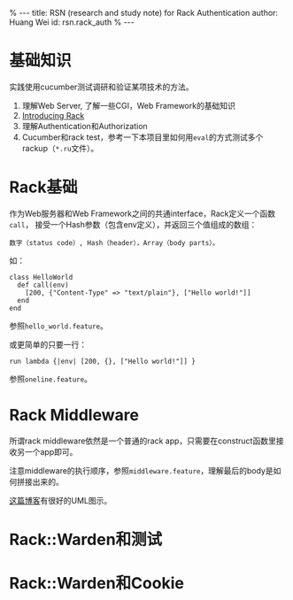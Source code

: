 % ---
title: RSN (research and study note) for Rack Authentication
author: Huang Wei
id: rsn.rack_auth
% ---

基础知识
=============

实践使用cucumber测试调研和验证某项技术的方法。

1. 理解Web Server, 了解一些CGI，Web Framework的基础知识
2. [Introducing Rack](http://chneukirchen.org/blog/archive/2007/02/introducing-rack.html)
3. 理解Authentication和Authorization
4. Cucumber和rack test，参考一下本项目里如何用`eval`的方式测试多个rackup（`*.ru`文件）。

Rack基础
=============

作为Web服务器和Web Framework之间的共通interface，Rack定义一个函数`call`，
接受一个Hash参数（包含env定义），并返回三个值组成的数组：

    数字（status code）, Hash（header），Array（body parts）。

如：

    class HelloWorld
      def call(env)
        [200, {"Content-Type" => "text/plain"}, ["Hello world!"]]
      end
    end

参照`hello_world.feature`。

或更简单的只要一行：

    run lambda {|env| [200, {}, ["Hello world!"]] }

参照`oneline.feature`。

Rack Middleware
================

所谓rack middleware依然是一个普通的rack app，只需要在construct函数里接收另一个app即可。

注意middleware的执行顺序，参照`middleware.feature`，理解最后的body是如何拼接出来的。

[这篇博客](http://verboselogging.com/2010/01/20/proper-rack-middleware-ordering)有很好的UML图示。

Rack::Warden和测试
========================

Rack::Warden和Cookie
======================

